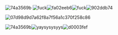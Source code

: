 
![74a3569b](https://github.com/Puufaz/Puufaz/assets/138206114/23348da1-bebf-4c3d-ac96-43c9ac291e05)
![fuck](https://github.com/Puufaz/Puufaz/assets/138206114/781ed927-3f4d-4dfb-9a8b-8afe6bf2d6c1)![fa02eeb6](https://github.com/Puufaz/Puufaz/assets/138206114/7b7f4228-8b05-4fd3-94e6-59b62065a50c)![fuck](https://github.com/Puufaz/Puufaz/assets/138206114/781ed927-3f4d-4dfb-9a8b-8afe6bf2d6c1)![902ddb74](https://github.com/Puufaz/Puufaz/assets/138206114/5332d3b0-abfa-43b8-8798-ad0a324352ea)

![07d98d9d7a62f8a7f56a1c370f258c86](https://github.com/Puufaz/Puufaz/assets/138206114/9581b333-6c38-4c0d-a8c2-586386a62d5e)




![74a3569b](https://github.com/Puufaz/Puufaz/assets/138206114/23348da1-bebf-4c3d-ac96-43c9ac291e05)![yaysysysyys](https://github.com/Puufaz/Puufaz/assets/138206114/b1bc3250-37b6-4ec5-b1dd-445f33587e06)![d0003fef](https://github.com/Puufaz/Puufaz/assets/138206114/945c31d8-ae66-4bd5-9363-bb69cdcf42e2)


